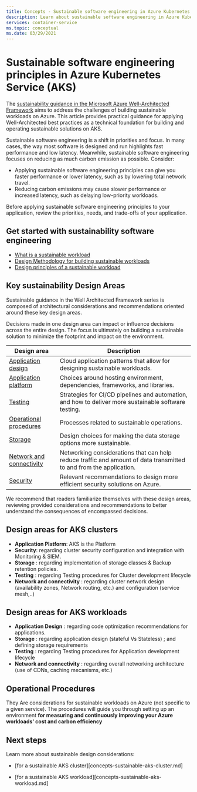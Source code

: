 ```yaml
---
title: Concepts - Sustainable software engineering in Azure Kubernetes Services (AKS)
description: Learn about sustainable software engineering in Azure Kubernetes Service (AKS).
services: container-service
ms.topic: conceptual
ms.date: 03/29/2021
---
```


# Sustainable software engineering principles in Azure Kubernetes Service (AKS)


The [sustainability guidance in the Microsoft Azure Well-Architected Framework](/azure/architecture/framework/sustainability/sustainability-get-started) aims to address the challenges of building sustainable workloads on Azure. This article provides practical guidance for applying Well-Architected best practices as a technical foundation for building and operating sustainable solutions on AKS.


Sustainable software engineering is a shift in priorities and focus. In many cases, the way most software is designed and run highlights fast performance and low latency. Meanwhile, sustainable software engineering focuses on reducing as much carbon emission as possible. Consider:

* Applying sustainable software engineering principles can give you faster performance or lower latency, such as by lowering total network travel. 
* Reducing carbon emissions may cause slower performance or increased latency, such as delaying low-priority workloads. 

Before applying sustainable software engineering principles to your application, review the priorities, needs, and trade-offs of your application.

## Get started with sustainability software engineering

* [What is a sustainable workload](/azure/architecture/framework/sustainability/sustainability-get-started)
* [Design Methodology for building sustainable workloads](/azure/architecture/framework/sustainability/sustainability-design-methodology)
* [Design principles of a sustainable workload](/azure/architecture/framework/sustainability/sustainability-design-principles)

## Key sustainability Design Areas

Sustainable guidance in the Well Architected Framework series is composed of architectural considerations and recommendations oriented around these key design areas.

Decisions made in one design area can impact or influence decisions across the entire design. The focus is ultimately on building a sustainable solution to minimize the footprint and impact on the environment.

|Design area|Description|
|---|---|
|[Application design](/azure/architecture/framework/sustainability/sustainability-application-design.md)|Cloud application patterns that allow for designing sustainable workloads.|
|[Application platform](/azure/architecture/framework/sustainability/sustainability-application-platform.md)|Choices around hosting environment, dependencies, frameworks, and libraries.|
|[Testing](/azure/architecture/framework/sustainability/sustainability-testing.md)|Strategies for CI/CD pipelines and automation, and how to deliver more sustainable software testing.|
|[Operational procedures](/azure/architecture/framework/sustainability/sustainability-operational-procedures.md)|Processes related to sustainable operations.|
|[Storage](sustainability-storage.md)|Design choices for making the data storage options more sustainable.|
|[Network and connectivity](/azure/architecture/framework/sustainability/sustainability-networking.md)|Networking considerations that can help reduce traffic and amount of data transmitted to and from the application.|
|[Security](/azure/architecture/framework/sustainability/sustainability-security.md)|Relevant recommendations to design more efficient security solutions on Azure.|

We recommend that readers familiarize themselves with these design areas, reviewing provided considerations and recommendations to better understand the consequences of encompassed decisions.

## Design areas for AKS clusters

* **Application Platform**: AKS is the Platform
* **Security**: regarding cluster security configuration and integration with Monitoring & SIEM.
* **Storage** : regarding implementation of storage classes & Backup retention policies.
* **Testing** : regarding Testing procedures for Cluster development lifecycle
* **Network and connectivity** : regarding cluster network design (availability zones, Network routing, etc.) and configuration (service mesh,..)


## Design areas for AKS workloads

* **Application Design** : regarding code optimization recommendations for applications.
* **Storage** : regarding application design (stateful Vs Stateless) ; and defining storage requirements
* **Testing** : regarding Testing procedures for Application development lifecycle
* **Network and connectivity** : regarding overall networking architecture (use of CDNs, caching mecanisms, etc.)


## Operational Procedures
They Are considerations for sustainable workloads on Azure (not specific to a given service). The procedures will guide you through setting up an environment **for measuring and continuously improving your Azure workloads' cost and carbon efficiency**


## Next steps

Learn more about sustainable design considerations:

* [for a sustainable AKS cluster][concepts-sustainable-aks-cluster.md]

* [for a sustainable AKS workload][concepts-sustainable-aks-workload.md]
